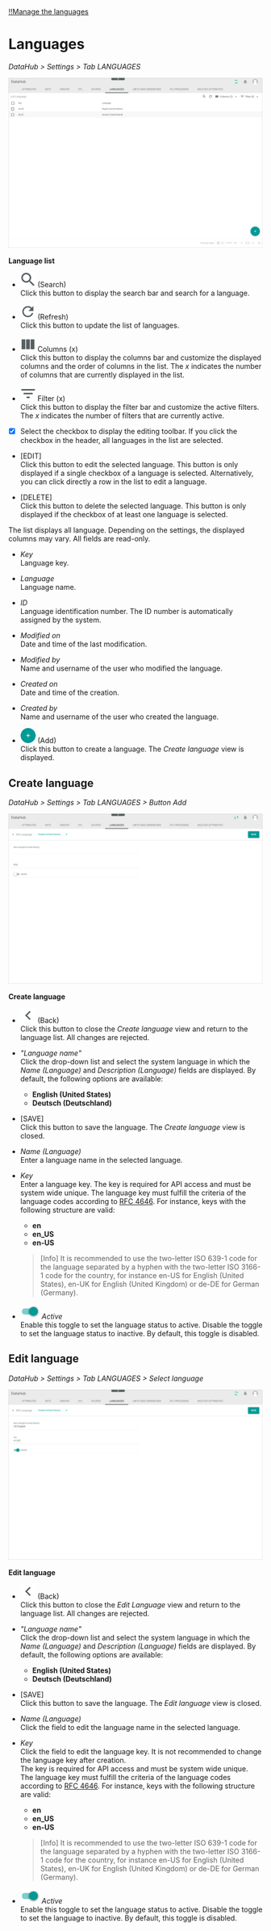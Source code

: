 [!!Manage the languages](../Integration/05_ManageLanguages.md)

# Languages

*DataHub > Settings > Tab LANGUAGES*

![Languages](../../Assets/Screenshots/DataHub/Settings/Languages/LanguageList.png "[Languages]")

**Language list**

- ![Search](../../Assets/Icons/Search.png "[Search]") (Search)   
    Click this button to display the search bar and search for a language.

- ![Refresh](../../Assets/Icons/Refresh01.png "[Refresh]") (Refresh)   
    Click this button to update the list of languages.

- ![Columns](../../Assets/Icons/Columns.png "[Columns]") Columns (x)   
    Click this button to display the columns bar and customize the displayed columns and the order of columns in the list. The *x* indicates the number of columns that are currently displayed in the list.

- ![Filter](../../Assets/Icons/Filter.png "[Filter]") Filter (x)   
    Click this button to display the filter bar and customize the active filters. The *x* indicates the number of filters that are currently active.

- [x]     
    Select the checkbox to display the editing toolbar. If you click the checkbox in the header, all languages in the list are selected.

- [EDIT]   
    Click this button to edit the selected language. This button is only displayed if a single checkbox of a language is selected. Alternatively, you can click directly a row in the list to edit a language.

- [DELETE]   
    Click this button to delete the selected language. This button is only displayed if the checkbox of at least one language is selected.       

The list displays all language. Depending on the settings, the displayed columns may vary. All fields are read-only.

- *Key*   
    Language key.

- *Language*   
    Language name.

- *ID*   
    Language identification number. The ID number is automatically assigned by the system.

- *Modified on*   
    Date and time of the last modification.

- *Modified by*   
    Name and username of the user who modified the language.

- *Created on*   
    Date and time of the creation.

- *Created by*   
    Name and username of the user who created the language.

- ![Add](../../Assets/Icons/Plus01.png "[Add]") (Add)   
    Click this button to create a language. The *Create language* view is displayed.   



## Create language

*DataHub > Settings > Tab LANGUAGES > Button Add*

![Create language](../../Assets/Screenshots/DataHub/Settings/Languages/CreateLanguage.png "[Create language]")

**Create language**

- ![Back](../../Assets/Icons/Back02.png "[Back]") (Back)   
    Click this button to close the *Create language* view and return to the language list. All changes are rejected.

- *"Language name"*   
    Click the drop-down list and select the system language in which the *Name (Language)* and *Description (Language)* fields are displayed. By default, the following options are available:
    - **English (United States)**
    - **Deutsch (Deutschland)**

- [SAVE]   
    Click this button to save the language. The *Create language* view is closed.

- *Name (Language)*   
    Enter a language name in the selected language.

- *Key*   
    Enter a language key. The key is required for API access and must be system wide unique. The language key must fulfill the criteria of the language codes according to [RFC 4646](https://www.heise.de/netze/rfc/rfcs/rfc4646.shtml). For instance, keys with the following structure are valid:
    - **en**
    - **en_US**
    - **en-US**

    > [Info] It is recommended to use the two-letter ISO 639-1 code for the language separated by a hyphen with the two-letter ISO 3166-1 code for the country, for instance en-US for English (United States), en-UK for English (United Kingdom) or de-DE for German (Germany).

- ![Toggle](../../Assets/Icons/Toggle.png "[Toggle]") *Active*   
    Enable this toggle to set the language status to active. Disable the toggle to set the language status to inactive. By default, this toggle is disabled.



## Edit language

*DataHub > Settings > Tab LANGUAGES > Select language*

![Edit language](../../Assets/Screenshots/DataHub/Settings/Languages/EditLanguage.png "[Edit language]")

**Edit language**

- ![Back](../../Assets/Icons/Back02.png "[Back]") (Back)   
    Click this button to close the *Edit Language* view and return to the language list. All changes are rejected.

- *"Language name"*   
    Click the drop-down list and select the system language in which the *Name (Language)* and *Description (Language)* fields are displayed. By default, the following options are available:
    - **English (United States)**
    - **Deutsch (Deutschland)**

- [SAVE]   
    Click this button to save the language. The *Edit language* view is closed.

- *Name (Language)*   
    Click the field to edit the language name in the selected language.

- *Key*   
    Click the field to edit the language key. It is not recommended to change the language key after creation.   
    The key is required for API access and must be system wide unique. The language key must fulfill the criteria of the language codes according to [RFC 4646](https://www.heise.de/netze/rfc/rfcs/rfc4646.shtml). For instance, keys with the following structure are valid:
    - **en**
    - **en_US**
    - **en-US**

    > [Info] It is recommended to use the two-letter ISO 639-1 code for the language separated by a hyphen with the two-letter ISO 3166-1 code for the country, for instance en-US for English (United States), en-UK for English (United Kingdom) or de-DE for German (Germany).

- ![Toggle](../../Assets/Icons/Toggle.png "[Toggle]") *Active*   
    Enable this toggle to set the language status to active. Disable the toggle to set the language to inactive. By default, this toggle is disabled.


